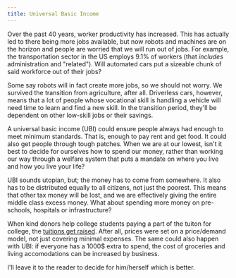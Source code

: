 ```yaml
---
title: Universal Basic Income
---
```


Over the past 40 years, worker productivity has increased. This has actually led to there being more jobs available, but now robots and machines are on the horizon and people are worried that we will run out of jobs.
  For example, the transportation sector in the US employs 9.1% of workers (that _includes_ administration and "related"). Will automated cars put a sizeable chunk of said workforce out of their jobs?

Some say robots will in fact create more jobs, so we should not worry. We survived the transition from agriculture, after all. Driverless cars, however, means that a lot of people whose vocational skill is handling a vehicle will need time to learn and find a new skill. In the transition period, they'll be dependent on other low-skill jobs or their savings.

A universal basic income (UBI) could ensure people always had enough to meet minimum standards. That is, enough to pay rent and get food. It could also get people through tough patches. When we are at our lowest, isn't it best to decide for ourselves how to spend our money, rather than working our way through a welfare system that puts a mandate on where you live and how you live your life?

UBI sounds utopian, but; the money has to come from somewhere. It also has to be distributed equally to all citizens, not just the poorest. This means that other tax money will be lost, and we are effectively giving the entire middle class excess money. What about spending more money on pre-schools, hospitals or infrastructure?

When kind donors help college students paying a part of the tuiton for college, the <a href="https://www.huffpost.com/entry/do-donations-tied-to-scho_b_12198860?guccounter=1&guce_referrer=aHR0cHM6Ly93d3cuZ29vZ2xlLmNvbS8&guce_referrer_sig=AQAAAKEEkU6i_rxHcQJvLUd7N6OmKANHijY47UDcLC9NLnN6XAwclg935CJYUsYsPVEWRpO5Zu2n5oIv7mxVdzg6NnWmaCDD1Av-k3nbFr5bGErsJYuQ3XMBFOwxCfTK9xACqq4QS4PfI0E4RvfkJsh9UZ8TId2sfGxIhqZP6SEcDKZT">tuitions get raised</a>. After all, prices were set on a price/demand model, not just covering minimal expenses. The same could also happen with UBI: if everyone has a 1000$ extra to spend, the cost of groceries and living accomodations can be increased by business.

I'll leave it to the reader to decide for him/herself which is better.
